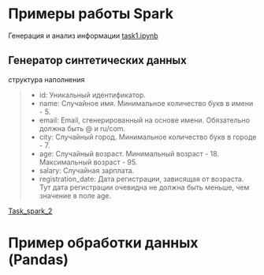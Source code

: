 # Примеры работы Spark

Генерация и анализ информации
[task1.ipynb](https://github.com/EsSanches/DE-step/blob/main/Spark/task1_git.ipynb)

## Генератор синтетических данных
структура наполнения 
> - id: Уникальный идентификатор.
> - name: Случайное имя. Минимальное количество букв в имени - 5.
> - email: Email, сгенерированный на основе имени. Обязательно должна быть @ и ru/com.
> - city: Случайный город. Минимальное количество букв в городе - 7.
> - age: Случайный возраст. Минимальный возраст - 18. Максимальный возраст - 95.
> - salary: Случайная зарплата.
> - registration_date: Дата регистрации, зависящая от возраста. Тут дата регистрации очевидна не должна быть меньше, чем значение в поле age.

[Task_spark_2](https://github.com/EsSanches/DE-step/blob/main/Spark/Task_spark_2_git.ipynb)

# Пример обработки данных (Pandas)
